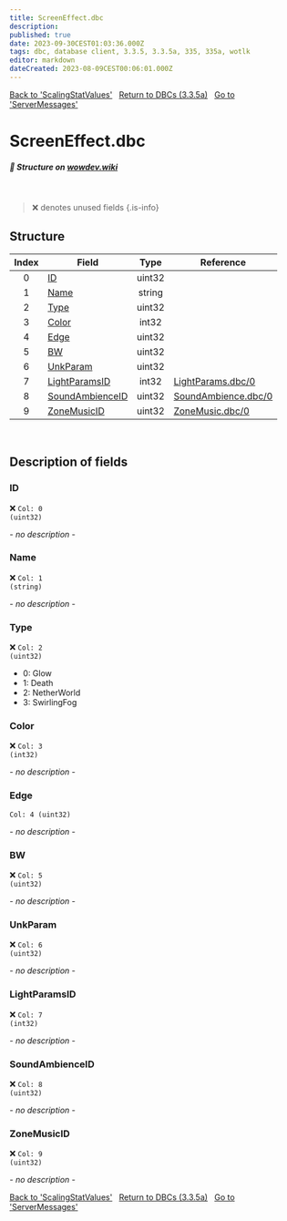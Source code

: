 ```yaml
---
title: ScreenEffect.dbc
description:
published: true
date: 2023-09-30CEST01:03:36.000Z
tags: dbc, database client, 3.3.5, 3.3.5a, 335, 335a, wotlk
editor: markdown
dateCreated: 2023-08-09CEST00:06:01.000Z
---
```

<a href="https://trinitycore.info/files/DBC/335/scalingstatvalues" class="mt-5 v-btn v-btn--depressed v-btn--flat v-btn--outlined theme--light v-size--default darkblue--text text--lighten-3"><span class="v-btn__content"><i aria-hidden="true" class="v-icon notranslate v-icon--left mdi mdi-arrow-left theme--light"></i><span>Back to 'ScalingStatValues'</span></span></a>&nbsp;&nbsp;&nbsp;<a href="https://trinitycore.info/files/DBC/335/DBC" class="mt-5 v-btn v-btn--depressed v-btn--flat v-btn--outlined theme--light v-size--default darkblue--text text--lighten-3"><span class="v-btn__content"><i aria-hidden="true" class="v-icon notranslate v-icon--left mdi mdi-home-outline theme--light"></i><span>Return to DBCs (3.3.5a)</span></span></a>&nbsp;&nbsp;&nbsp;<a href="https://trinitycore.info/files/DBC/335/servermessages" class="mt-5 v-btn v-btn--depressed v-btn--flat v-btn--outlined theme--light v-size--default darkblue--text text--lighten-3"><span class="v-btn__content"><span>Go to 'ServerMessages'</span><i aria-hidden="true" class="v-icon notranslate v-icon--right mdi mdi-arrow-right theme--light"></i></span></a>

# ScreenEffect.dbc
##### :pencil: Structure on [wowdev.wiki](https://wowdev.wiki/DB/ScreenEffect)
&nbsp;

> :x: denotes unused fields
{.is-info}


## Structure

| Index | Field | Type | Reference |
| :---: | --- | :---: | --- |
| 0 | [ID](#id-alt) | uint32 |  |
| 1 | [Name](#name-alt) | string |  |
| 2 | [Type](#type) | uint32 |  |
| 3 | [Color](#color) | int32 |  |
| 4 | [Edge](#edge) | uint32 |  |
| 5 | [BW](#bw) | uint32 |  |
| 6 | [UnkParam](#unkparam) | uint32 |  |
| 7 | [LightParamsID](#lightparamsid) | int32 | [LightParams.dbc/0](/files/DBC/335/lightparams#id-alt) |
| 8 | [SoundAmbienceID](#soundambienceid) | uint32 | [SoundAmbience.dbc/0](/files/DBC/335/soundambience#id-alt) |
| 9 | [ZoneMusicID](#zonemusicid) | uint32 | [ZoneMusic.dbc/0](/files/DBC/335/zonemusic#id-alt) |
&nbsp;
## Description of fields

### ID <!-- {#id-alt} -->
:x: <code>Col: 0 (uint32)</code>

*- no description -*
&nbsp;

### Name <!-- {#name-alt} -->
:x: <code>Col: 1 (string)</code>

*- no description -*
&nbsp;

### Type
:x: <code>Col: 2 (uint32)</code>

* 0: Glow
* 1: Death
* 2: NetherWorld
* 3: SwirlingFog
&nbsp;

### Color
:x: <code>Col: 3 (int32)</code>

*- no description -*
&nbsp;

### Edge
<code>Col: 4 (uint32)</code>

*- no description -*
&nbsp;

### BW
:x: <code>Col: 5 (uint32)</code>

*- no description -*
&nbsp;

### UnkParam
:x: <code>Col: 6 (uint32)</code>

*- no description -*
&nbsp;

### LightParamsID
:x: <code>Col: 7 (int32)</code>

*- no description -*
&nbsp;

### SoundAmbienceID
:x: <code>Col: 8 (uint32)</code>

*- no description -*
&nbsp;

### ZoneMusicID
:x: <code>Col: 9 (uint32)</code>

*- no description -*
&nbsp;

<a href="https://trinitycore.info/files/DBC/335/scalingstatvalues" class="mt-5 v-btn v-btn--depressed v-btn--flat v-btn--outlined theme--light v-size--default darkblue--text text--lighten-3"><span class="v-btn__content"><i aria-hidden="true" class="v-icon notranslate v-icon--left mdi mdi-arrow-left theme--light"></i><span>Back to 'ScalingStatValues'</span></span></a>&nbsp;&nbsp;&nbsp;<a href="https://trinitycore.info/files/DBC/335/DBC" class="mt-5 v-btn v-btn--depressed v-btn--flat v-btn--outlined theme--light v-size--default darkblue--text text--lighten-3"><span class="v-btn__content"><i aria-hidden="true" class="v-icon notranslate v-icon--left mdi mdi-home-outline theme--light"></i><span>Return to DBCs (3.3.5a)</span></span></a>&nbsp;&nbsp;&nbsp;<a href="https://trinitycore.info/files/DBC/335/servermessages" class="mt-5 v-btn v-btn--depressed v-btn--flat v-btn--outlined theme--light v-size--default darkblue--text text--lighten-3"><span class="v-btn__content"><span>Go to 'ServerMessages'</span><i aria-hidden="true" class="v-icon notranslate v-icon--right mdi mdi-arrow-right theme--light"></i></span></a>
